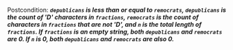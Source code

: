 Postcondition: ***`depublicans` is less than or equal to `remocrats`, `depublicans` is the count of 'D' characters in `fractions`, `remocrats` is the count of characters in `fractions` that are not 'D', and `n` is the total length of `fractions`. If `fractions` is an empty string, both `depublicans` and `remocrats` are 0. If `n` is 0, both `depublicans` and `remocrats` are also 0.***